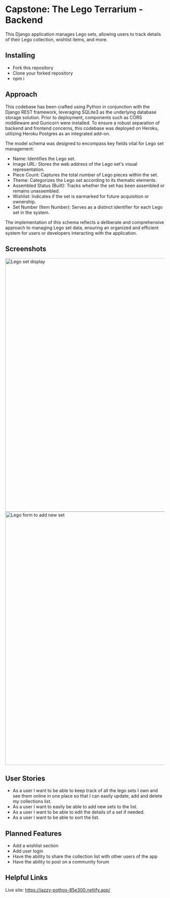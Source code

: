 # Capstone: The Lego Terrarium - Backend  #
This Django application manages Lego sets, allowing users to track details of their Lego collection, wishlist items, and more.

## Installing ##
* Fork this repository
* Clone your forked repository
* npm i

## Approach ##
This codebase has been crafted using Python in conjunction with the Django REST framework, leveraging SQLite3 as the underlying database storage solution. Prior to deployment, components such as CORS middleware and Gunicorn were installed. To ensure a robust separation of backend and frontend concerns, this codebase was deployed on Heroku, utilizing Heroku Postgres as an integrated add-on.

The model schema was designed to encompass key fields vital for Lego set management:

* Name: Identifies the Lego set.
* Image URL: Stores the web address of the Lego set's visual representation.
* Piece Count: Captures the total number of Lego pieces within the set.
* Theme: Categorizes the Lego set according to its thematic elements.
* Assembled Status (Built): Tracks whether the set has been assembled or remains unassembled.
* Wishlist: Indicates if the set is earmarked for future acquisition or ownership.
* Set Number (Item Number): Serves as a distinct identifier for each Lego set in the system.

The implementation of this schema reflects a deliberate and comprehensive approach to managing Lego set data, ensuring an organized and efficient system for users or developers interacting with the application.

## Screenshots ##
<img width="800" alt="Lego set display" src="https://i.imgur.com/uyXTyvP.png">
<img width="800" alt="Lego form to add new set" src="https://i.imgur.com/mk9vxV5.png">

## User Stories ##
* As a user I want to be able to keep track of all the lego sets I own and see them online in one place so that I can easily update, add and delete my collections list.
* As a user I want to easily be able to add new sets to the list.
* As a user I want to be able to edit the details of a set if needed.
* As a user I want to be able to sort the list.

## Planned Features ##
* Add a wishlist section
* Add user login
* Have the ability to share the collection list with other users of the app
* Have the ability to post on a community forum

## Helpful Links ##
Live site: https://jazzy-pothos-85e300.netlify.app/

